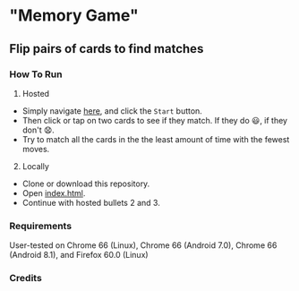 "Memory Game"
=============

Flip pairs of cards to find matches
-----------------------------------

### How To Run
1.  Hosted
- Simply navigate [here](https://benlove.info/memory-game/), and click the `Start` button.
- Then click or tap on two cards to see if they match.  If they do :smiley:, if they don't :anguished:.
- Try to match all the cards in the the least amount of time with the fewest moves.
2.  Locally
- Clone or download this repository.
- Open [index.html](https://github.com/benuklove/matching-game/blob/master/index.html).
- Continue with hosted bullets 2 and 3.
### Requirements
User-tested on Chrome 66 (Linux), Chrome 66 (Android 7.0), Chrome 66 (Android 8.1), and Firefox 60.0 (Linux)

### Credits
